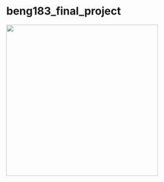 # beng183_final_project

<img src="https://github.com/Mosherof/beng183_final_project/assets/107957172/4ff864b5-5462-499e-93fe-76d595cfe4fd" width="400"/>

